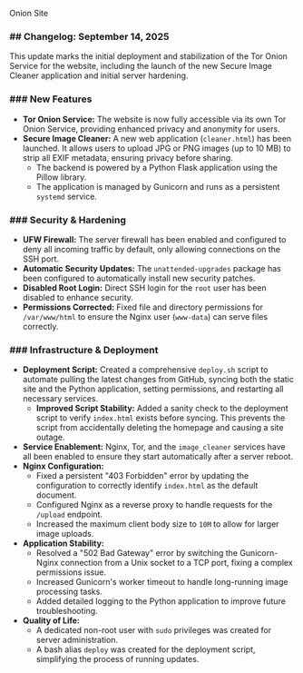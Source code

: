 Onion Site

### ## Changelog: September 14, 2025

This update marks the initial deployment and stabilization of the Tor Onion Service for the website, including the launch of the new Secure Image Cleaner application and initial server hardening.

### ### New Features

* **Tor Onion Service:** The website is now fully accessible via its own Tor Onion Service, providing enhanced privacy and anonymity for users.
* **Secure Image Cleaner:** A new web application (`cleaner.html`) has been launched. It allows users to upload JPG or PNG images (up to 10 MB) to strip all EXIF metadata, ensuring privacy before sharing.
    * The backend is powered by a Python Flask application using the Pillow library.
    * The application is managed by Gunicorn and runs as a persistent `systemd` service.

### ### Security & Hardening

* **UFW Firewall:** The server firewall has been enabled and configured to deny all incoming traffic by default, only allowing connections on the SSH port.
* **Automatic Security Updates:** The `unattended-upgrades` package has been configured to automatically install new security patches.
* **Disabled Root Login:** Direct SSH login for the `root` user has been disabled to enhance security.
* **Permissions Corrected:** Fixed file and directory permissions for `/var/www/html` to ensure the Nginx user (`www-data`) can serve files correctly.

### ### Infrastructure & Deployment

* **Deployment Script:** Created a comprehensive `deploy.sh` script to automate pulling the latest changes from GitHub, syncing both the static site and the Python application, setting permissions, and restarting all necessary services.
    * **Improved Script Stability:** Added a sanity check to the deployment script to verify `index.html` exists before syncing. This prevents the script from accidentally deleting the homepage and causing a site outage.
* **Service Enablement:** Nginx, Tor, and the `image_cleaner` services have all been enabled to ensure they start automatically after a server reboot.
* **Nginx Configuration:**
    * Fixed a persistent "403 Forbidden" error by updating the configuration to correctly identify `index.html` as the default document.
    * Configured Nginx as a reverse proxy to handle requests for the `/upload` endpoint.
    * Increased the maximum client body size to `10M` to allow for larger image uploads.
* **Application Stability:**
    * Resolved a "502 Bad Gateway" error by switching the Gunicorn-Nginx connection from a Unix socket to a TCP port, fixing a complex permissions issue.
    * Increased Gunicorn's worker timeout to handle long-running image processing tasks.
    * Added detailed logging to the Python application to improve future troubleshooting.
* **Quality of Life:**
    * A dedicated non-root user with `sudo` privileges was created for server administration.
    * A bash alias `deploy` was created for the deployment script, simplifying the process of running updates.